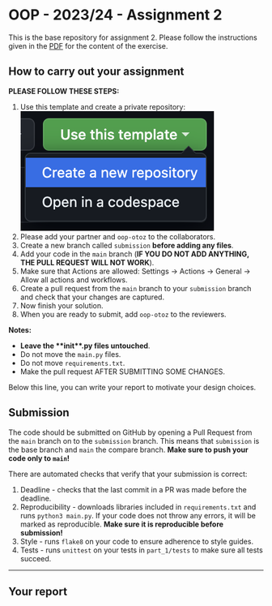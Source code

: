 # OOP - 2023/24 - Assignment 2

This is the base repository for assignment 2.
Please follow the instructions given in the [PDF](https://brightspace.rug.nl/content/enforced/243046-WBAI045-05.2023-2024.1/assignment%202_v1.1.pdf) for the content of the exercise.

## How to carry out your assignment

**PLEASE FOLLOW THESE STEPS:**

1. Use this template and create a private repository:
   ![](use_template.png)
2. Please add your partner and `oop-otoz` to the collaborators.
3. Create a new branch called `submission` **before adding any files**.
4. Add your code in the `main` branch (**IF YOU DO NOT ADD ANYTHING, THE PULL REQUEST WILL NOT WORK**).
5. Make sure that Actions are allowed: Settings -> Actions -> General -> Allow all actions and workflows.
6. Create a pull request from the `main` branch to your `submission` branch and check that your changes are captured.
7. Now finish your solution.
8. When you are ready to submit, add `oop-otoz` to the reviewers.

**Notes:**

- **Leave the \*\***init\***\*.py files untouched**.
- Do not move the `main.py` files.
- Do not move `requirements.txt`.
- Make the pull request AFTER SUBMITTING SOME CHANGES.

Below this line, you can write your report to motivate your design choices.

## Submission

The code should be submitted on GitHub by opening a Pull Request from the `main` branch on to the `submission` branch. This means that `submission` is the base branch and `main` the compare branch. **Make sure to push your code only to `main`!**

There are automated checks that verify that your submission is correct:

1. Deadline - checks that the last commit in a PR was made before the deadline.
2. Reproducibility - downloads libraries included in `requirements.txt` and runs `python3 main.py`. If your code does not throw any errors, it will be marked as reproducible. **Make sure it is reproducible before submission!**
3. Style - runs `flake8` on your code to ensure adherence to style guides.
4. Tests - runs `unittest` on your tests in `part_1/tests` to make sure all tests succeed.

---

## Your report
